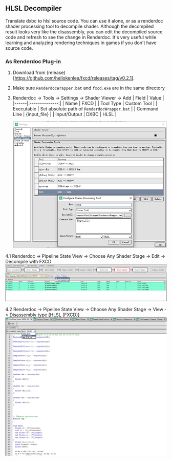 ## HLSL Decompiler

Translate dxbc to hlsl source code. You can use it alone, or as a renderdoc shader processing tool to decompile shader. Although the decompiled result looks very like the disassembly, you can edit the decompiled source code and refresh to see the change in Renderdoc. It's very useful while learning and analyzing rendering techniques in games if you don't have source code.

### As Renderdoc Plug-in

1. Download from (release)[https://github.com/hellokenlee/fxcd/releases/tag/v0.2.1]. 

2. Make sure `RenderdocWrapper.bat` and `fxcd.exe` are in the same directory

3. Renderdoc -> Tools -> Settings -> Shader Viewer -> Add
    | Field | Value |
    |------|:--------------:|
    | Name | FXCD |
    | Tool Type | Custom Tool |
    | Executable | Set absolute path of `RenderdocWrapper.bat` |
    | Command Line | {input_file} |
    | Input/Output | DXBC \| HLSL |

    ![](.I/Renderdoc.png)

4.1 Renderdoc -> Pipeline State View -> Choose Any Shader Stage -> Edit -> Decompile with FXCD
![](.I/Renderdoc2.png)

4.2 Renderdoc -> Pipeline State View -> Choose Any Shader Stage -> View -> Disassembly type [HLSL (FXCD)]
    ![](.I/Renderdoc3.png)
